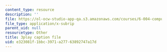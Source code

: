 ```yaml
---
content_type: resource
description: ''
file: https://ol-ocw-studio-app-qa.s3.amazonaws.com/courses/6-004-computation-structures-spring-2017/e323081f1bbc3971a27763892747a17d_p2j16ebu14U.srt
file_type: application/x-subrip
parent_uid: null
resourcetype: Other
title: 3play caption file
uid: e323081f-1bbc-3971-a277-63892747a17d
---
```

